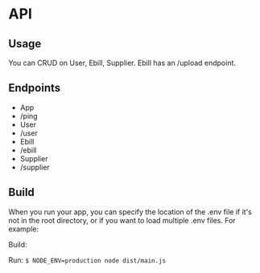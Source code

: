 # API

## Usage
You can CRUD on User, Ebill, Supplier. Ebill has an /upload endpoint.  

## Endpoints
- App
 - /ping
- User
 - /user
- Ebill
 - /ebill
- Supplier
 - /supplier

## Build
When you run your app, you can specify the location of the .env file if it's not in the root directory, or if you want to load multiple .env files. For example:

Build:


Run:
```$ NODE_ENV=production node dist/main.js```


